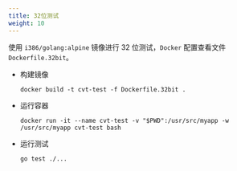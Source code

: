```yaml
---
title: 32位测试
weight: 10
---
```



使用 `i386/golang:alpine` 镜像进行 32 位测试，`Docker` 配置查看文件 `Dockerfile.32bit`。



- 构建镜像

  ```shell
  docker build -t cvt-test -f Dockerfile.32bit .
  ```

- 运行容器

  ```shell
  docker run -it --name cvt-test -v "$PWD":/usr/src/myapp -w /usr/src/myapp cvt-test bash
  ```

- 运行测试

  ```shell
  go test ./...
  ```
